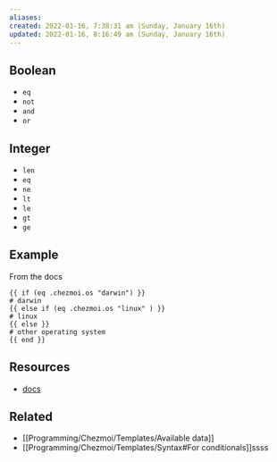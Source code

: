 ```yaml
---
aliases: 
created: 2022-01-16, 7:38:31 am (Sunday, January 16th)
updated: 2022-01-16, 8:16:49 am (Sunday, January 16th)
---
```


## Boolean
- `eq`
- `not`
- `and`
- `or`

## Integer
- `len`
- `eq`
- `ne`
- `lt`
- `le`
- `gt`
- `ge`

## Example
From the docs
```
{{ if (eq .chezmoi.os "darwin") }}
# darwin
{{ else if (eq .chezmoi.os "linux" ) }}
# linux
{{ else }}
# other operating system
{{ end }}
```

## Resources
- [docs](https://www.chezmoi.io/docs/templating/#simple-logic)

## Related
- [[Programming/Chezmoi/Templates/Available data]]
- [[Programming/Chezmoi/Templates/Syntax#For conditionals]]ssss